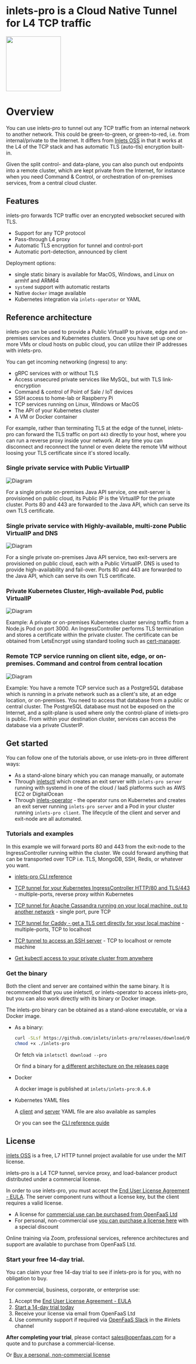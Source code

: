 # inlets-pro is a Cloud Native Tunnel for L4 TCP traffic

<img src="docs/images/inlets-pro-sm.png" width="150px">

# Overview

You can use inlets-pro to tunnel out any TCP traffic from an internal network to another network. This could be green-to-green, or green-to-red, i.e. from internal/private to the Internet. It differs from [Inlets OSS](https://inlets.dev/) in that it works at the L4 of the TCP stack and has automatic TLS (auto-tls) encryption built-in.

Given the split control- and data-plane, you can also punch out endpoints into a remote cluster, which are kept private from the Internet, for instance when you need Command & Control, or orchestration of on-premises services, from a central cloud cluster.

## Features

inlets-pro forwards TCP traffic over an encrypted websocket secured with TLS.

* Support for any TCP protocol
* Pass-through L4 proxy
* Automatic TLS encryption for tunnel and control-port
* Automatic port-detection, announced by client

Deployment options:

* single static binary is available for MacOS, Windows, and Linux on armhf and ARM64
* `systemd` support with automatic restarts
* Native `docker` image available
* Kubernetes integration via `inlets-operator` or YAML

## Reference architecture

inlets-pro can be used to provide a Public VirtualIP to private, edge and on-premises services and Kubernetes clusters. Once you have set up one or more VMs or cloud hosts on public cloud, you can utilize their IP addresses with inlets-pro.

You can get incoming networking (ingress) to any:

* gRPC services with or without TLS
* Access unsecured private services like MySQL, but with TLS link-encryption
* Command & control of Point of Sale / IoT devices
* SSH access to home-lab or Raspberry Pi
* TCP services running on Linux, Windows or MacOS
* The API of your Kubernetes cluster
* A VM or Docker container

For example, rather than terminating TLS at the edge of the tunnel, inlets-pro can forward the TLS traffic on port `443` directly to your host, where you can run a reverse proxy inside your network. At any time you can disconnect and reconnect the tunnel or even delete the remote VM without loosing your TLS certificate since it's stored locally.

### Single private service with Public VirtualIP

![Diagram](docs/images/inlets-pro-vip.png)

For a single private on-premises Java API service, one exit-server is provisioned on public cloud, its Public IP is the VirtualIP for the private cluster. Ports 80 and 443 are forwarded to the Java API, which can serve its own TLS certificate.

### Single private service with Highly-available, multi-zone Public VirtualIP and DNS

![Diagram](docs/images/inlets-pro-vip-ha.png)

For a single private on-premises Java API service, two exit-servers are provisioned on public cloud, each with a Public VirtualIP. DNS is used to provide high-availability and fail-over. Ports 80 and 443 are forwarded to the Java API, which can serve its own TLS certificate.

### Private Kubernetes Cluster, High-available Pod, public VirtualIP

![Diagram](docs/images/inlets-pro-vip-k8s.png)

Example: A private or on-premises Kubernetes cluster serving traffic from a Node.js Pod on port 3000. An IngressController performs TLS termination and stores a certificate within the private cluster. The certificate can be obtained from LetsEncrypt using standard tooling such as [cert-manager](https://cert-manager.io/docs/).

### Remote TCP service running on client site, edge, or on-premises. Command and control from central location

![Diagram](docs/images/inlets-pro-split-plane.png)

Example: You have a remote TCP service such as a PostgreSQL database which is running in a private network such as a client's site, at an edge location, or on-premises. You need to access that database from a public or central cluster. The PostgreSQL database must not be exposed on the Internet, and a split-plane is used where only the control-plane of inlets-pro is public. From within your destination cluster, services can access the database via a private ClusterIP.

## Get started

You can follow one of the tutorials above, or use inlets-pro in three different ways:

* As a stand-alone binary which you can manage manually, or automate
* Through [inletsctl](https://github.com/inlets/inletsctl) which creates an exit server with `inlets-pro server` running with systemd in one of the cloud / IaaS platforms such as AWS EC2 or DigitalOcean
* Through [inlets-operator](https://github.com/inlets/inlets-operator) - the operator runs on Kubernetes and creates an exit server running `inlets-pro server` and a Pod in your cluster running `inlets-pro client`. The lifecycle of the client and server and exit-node are all automated.

### Tutorials and examples

In this example we will forward ports 80 and 443 from the exit-node to the IngressController running within the cluster. We could forward anything that can be transported over TCP i.e. TLS, MongoDB, SSH, Redis, or whatever you want.

* [inlets-pro CLI reference](docs/cli-reference.md)

* [TCP tunnel for your Kubernetes IngressController HTTP/80 and TLS/443](docs/ingress-tutorial.md) - multiple-ports, reverse proxy within Kubernetes
* [TCP tunnel for Apache Cassandra running on your local machine, out to another network](docs/cassandra-tutorial.md) - single port, pure TCP
* [TCP tunnel for Caddy - get a TLS cert directly for your local machine](docs/caddy-tutorial.md) - multiple-ports, TCP to localhost
* [TCP tunnel to access an SSH server](docs/ssh-tutorial.md) - TCP to localhost or remote machine
* [Get kubectl access to your private cluster from anywhere](https://blog.alexellis.io/get-private-kubectl-access-anywhere/)

### Get the binary

Both the client and server are contained within the same binary. It is recommended that you use inletsctl, or inlets-operator to access inlets-pro, but you can also work directly with its binary or Docker image.

The inlets-pro binary can be obtained as a stand-alone executable, or via a Docker image.

* As a binary:

    ```sh
    curl -SLsf https://github.com/inlets/inlets-pro/releases/download/0.6.0/inlets-pro > inlets-pro
    chmod +x ./inlets-pro
    ```
        
    Or fetch via `inletsctl download --pro`

    Or find a binary for [a different architecture on the releases page](https://github.com/inlets/inlets-pro/releases)

* Docker

    A docker image is published at `inlets/inlets-pro:0.6.0`

* Kubernetes YAML files

    A [client](artifacts/client.yaml) and [server](artifacts/server.yaml) YAML file are also available as samples

    Or you can see the [CLI reference guide](docs/cli-reference.md)

## License

[inlets OSS](https://inlets.dev) is a free, L7 HTTP tunnel project available for use under the MIT license.

inlets-pro is a L4 TCP tunnel, service proxy, and load-balancer product distributed under a commercial license.

In order to use inlets-pro, you must accept the [End User License Agreement - EULA](EULA.md). The server component runs without a license key, but the client requires a valid license.

* A license for [commercial use can be purchased from OpenFaaS Ltd](https://docs.inlets.dev/#/?id=pricing)
* For personal, non-commercial use [you can purchase a license here](https://store.openfaas.com/) with a special discount

Online training via Zoom, professional services, reference architectures and support are available to purchase from OpenFaaS Ltd.

### Start your free 14-day trial.

You can claim your free 14-day trial to see if inlets-pro is for you, with no obligation to buy.

For commercial, business, corporate, or enterprise use:

1) Accept the [End User License Agreement - EULA](EULA.md)
2) [Start a 14-day trial today](https://docs.google.com/forms/d/e/1FAIpQLScfNQr1o_Ctu_6vbMoTJ0xwZKZ3Hszu9C-8GJGWw1Fnebzz-g/viewform?usp=sf_link)
2) Receive your license via email from OpenFaaS Ltd
3) Use community support if required via [OpenFaaS Slack](https://slack.openfaas.io/) in the #inlets channel

**After completing your trial**, please contact [sales@openfaas.com](mailto:sales@openfaas.com) for a quote and to purchase a commercial-license.

Or [Buy a personal, non-commercial license](https://docs.inlets.dev/#/pricing/)
